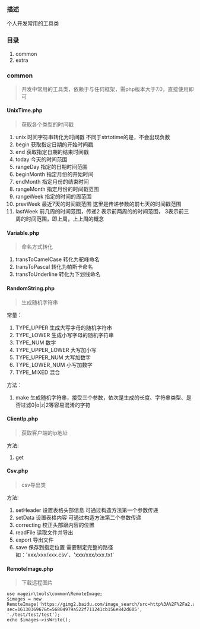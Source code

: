 ### 描述

  个人开发常用的工具类
  
### 目录

 1. common
 2. extra
 
### common 

 > 开发中常用的工具类，依赖于与任何框架，需php版本大于7.0，直接使用即可
 
#### UnixTime.php 

 > 获取各个类型的时间戳
  
 1. unix 时间字符串转化为时间戳  不同于strtotime的是，不会出现负数
 2. begin 获取指定日期的开始时间戳
 3. end  获取指定日期的结束时间戳
 4. today 今天的时间范围
 5. rangeDay   指定的日期时间范围
 6. beginMonth 指定月份的开始时间
 7. endMonth   指定月份的结束时间
 8. rangeMonth 指定月份的时间戳范围
 9. rangeWeek 指定的时间的周范围
 10. prevWeek 最近7天的时间戳范围  这里是传递参数的前七天的时间戳范围
 11. lastWeek 前几周的时间范围，传递2 表示前两周的的时间范围， 3表示前三周的时间范围，即上周，上上周的概念
 
#### Variable.php

 > 命名方式转化
 
 1. transToCamelCase 转化为驼峰命名
 2. transToPascal   转化为帕斯卡命名
 3. transToUnderline 转化为下划线命名
 
 
#### RandomString.php

 >生成随机字符串 
 
 常量：
 1. TYPE_UPPER 生成大写字母的随机字符串
 2. TYPE_LOWER 生成小写字母的随机字符串
 3. TYPE_NUM 数字
 4. TYPE_UPPER_LOWER 大写加小写
 5. TYPE_UPPER_NUM 大写加数字
 6. TYPE_LOWER_NUM 小写加数字
 7. TYPE_MIXED 混合
 
 方法：
 
 1. make 生成随机字符串，接受三个参数，依次是生成的长度、字符串类型、是否过滤0|o|z|2等容易混淆的字符


#### ClientIp.php

 > 获取客户端的ip地址
 
 方法:
 
 1. get
 
#### Csv.php

 > csv导出类
 
 方法:
 1. setHeader  设置表格头部信息  可通过构造方法第一个参数传递
 2. setData    设置表格内容      可通过构造方法第二个参数传递
 3. correcting 校正头部跟内容的位置
 4. readFile  读取文件并导出
 5. export    导出文件
 6. save      保存到指定位置 需要制定完整的路径  如：'xxx/xxx/xxx.csv'、'xxx/xxx/xxx.txt'
 
#### RemoteImage.php

 > 下载远程图片
 
```angular2
use magein\tools\common\RemoteImage;
$images = new RemoteImage('https://gimg2.baidu.com/image_search/src=http%3A%2F%2Fa2.att.hudong.com%2F27%2F81%2F01200000194677136358818023076.jpg&refer=http%3A%2F%2Fa2.att.hudong.com&app=2002&size=f9999,10000&q=a80&n=0&g=0n&fmt=jpeg?sec=1613036967&t=56804979a522f711241cb156e842d605', './test/test/test');
echo $images->isWrite();
``` 
 
 
 
 
 
